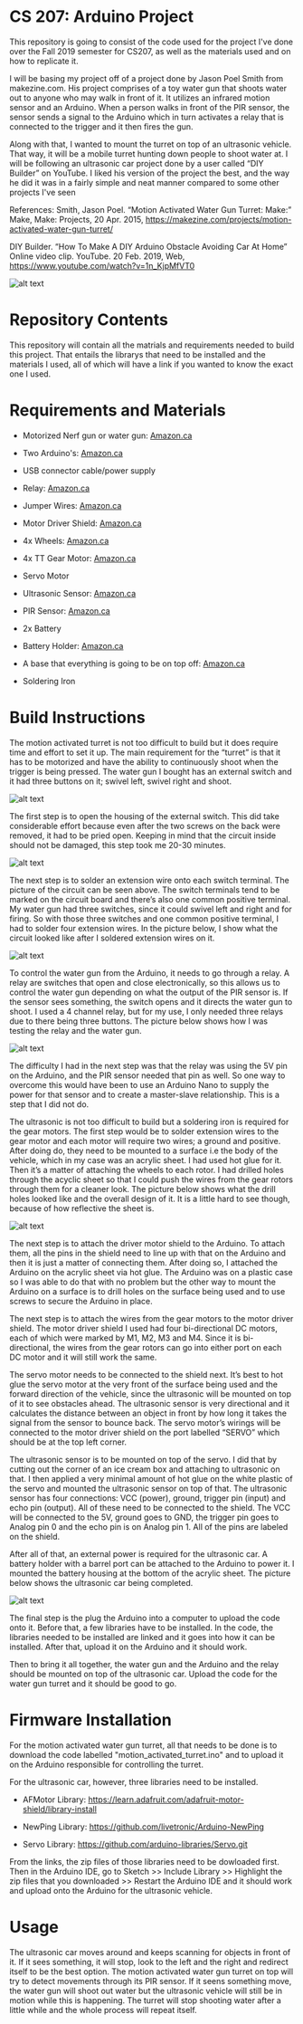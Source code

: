 # CS 207: Arduino Project
This repository is going to consist of the code used for the project I've done over the Fall 2019 semester for CS207, as well as the materials used and on how to replicate it.


I will be basing my project off of a project done by Jason Poel Smith from makezine.com. His project comprises of a toy water gun that shoots water out to anyone who may walk in front of it. It utilizes an infrared motion sensor and an Arduino. When a person walks in front of the PIR sensor, the sensor sends a signal to the Arduino which in turn activates a relay that is connected to the trigger and it then fires the gun. 


Along with that, I wanted to mount the turret on top of an ultrasonic vehicle. That way, it will be a mobile turret hunting down people to shoot water at. I will be following an ultrasonic car project done by a user called “DIY Builder” on YouTube. I liked his version of the project the best, and the way he did it was in a fairly simple and neat manner compared to some other projects I've seen

References:
Smith, Jason Poel. “Motion Activated Water Gun Turret: Make:” Make, Make: Projects, 20 Apr. 2015, https://makezine.com/projects/motion-activated-water-gun-turret/

DIY Builder. “How To Make A DIY Arduino Obstacle Avoiding Car At Home” Online video clip. YouTube. 20 Feb. 2019,  Web, https://www.youtube.com/watch?v=1n_KjpMfVT0

![alt text](https://i.imgur.com/36CgO3F.jpg)

# Repository Contents
This repository will contain all the matrials and requirements needed to build this project. That entails the librarys that need to be installed and the materials I used, all of which will have a link if you wanted to know the exact one I used.
# Requirements and Materials
- Motorized Nerf gun or water gun: [Amazon.ca](https://www.amazon.ca/gp/product/B00KERBL66/ref=ppx_yo_dt_b_asin_title_o01_s00?ie=UTF8&psc=1)

- Two Arduino's: [Amazon.ca](https://www.amazon.ca/gp/product/B01EWOE0UU/ref=ppx_yo_dt_b_asin_title_o08_s00?ie=UTF8&psc=1)

- USB connector cable/power supply

- Relay: [Amazon.ca](https://www.amazon.ca/gp/product/B06XCKQ1M9/ref=ppx_yo_dt_b_asin_title_o06_s00?ie=UTF8&psc=1)

- Jumper Wires: [Amazon.ca](https://www.amazon.ca/Preformed-Breadboard-Assorted-Prototyping-Circuits/dp/B07WR9N52Y/ref=sr_1_7?crid=WZQ4QDRDIZJV&keywords=jumper+wires+male+to+male&qid=1575763109&s=hi&sprefix=jumper+wires+ma%2Ctools%2C176&sr=1-7)

- Motor Driver Shield: [Amazon.ca](https://www.amazon.ca/gp/product/B01FXDWI9Y/ref=ppx_yo_dt_b_asin_title_o00_s00?ie=UTF8&psc=1)

- 4x Wheels: [Amazon.ca](https://www.amazon.ca/gp/product/B00Q6ZHCHM/ref=ppx_yo_dt_b_asin_title_o01_s01?ie=UTF8&psc=1)

- 4x TT Gear Motor: [Amazon.ca](https://www.amazon.ca/gp/product/B07DPNQMXS/ref=ppx_yo_dt_b_asin_title_o02_s00?ie=UTF8&psc=1)

- Servo Motor

- Ultrasonic Sensor: [Amazon.ca](https://www.amazon.ca/gp/product/B01COSN7O6/ref=ppx_yo_dt_b_asin_title_o01_s01?ie=UTF8&psc=1)

- PIR Sensor: [Amazon.ca](https://www.amazon.ca/gp/product/B019SX734A/ref=ppx_yo_dt_b_asin_title_o01_s00?ie=UTF8&psc=1)

- 2x Battery

- Battery Holder: [Amazon.ca](https://www.amazon.ca/gp/product/B07CM4N56Z/ref=ppx_yo_dt_b_asin_title_o07_s00?ie=UTF8&psc=1)

- A base that everything is going to be on top off: [Amazon.ca](https://www.lowes.ca/product/polycarbonate-acrylic-sheets/optix-008-in-x-8-in-x-10-in-clear-acrylic-sheet-55844)

- Soldering Iron

# Build Instructions
The motion activated turret is not too difficult to build but it does require time and effort to set it up. The main requirement for the “turret” is that it has to be motorized and have the ability to continuously shoot when the trigger is being pressed. The water gun I bought has an external switch and it had three buttons on it; swivel left, swivel right and shoot. 

![alt text](https://i.imgur.com/MOtlcCS.jpg)

The first step is to open the housing of the external switch. This did take considerable effort because even after the two screws on the back were removed, it had to be pried open. Keeping in mind that the circuit inside should not be damaged, this step took me 20-30 minutes.

![alt text](https://i.imgur.com/wiOjsT0.jpg)

The next step is to solder an extension wire onto each switch terminal. The picture of the circuit can be seen above. The switch terminals tend to be marked on the circuit board and there’s also one common positive terminal. My water gun had three switches, since it could swivel left and right and for firing. So with those three switches and one common positive terminal, I had to solder four extension wires. In the picture below, I show what the circuit looked like after I soldered extension wires on it.

![alt text](https://i.imgur.com/Fr3Vpft.jpg)

To control the water gun from the Arduino, it needs to go through a relay. A relay are switches that open and close electronically, so this allows us to control the water gun depending on what the output of the PIR sensor is. If the sensor sees something, the switch opens and it directs the water gun to shoot. I used a 4 channel relay, but for my use, I only needed three relays due to there being three buttons. The picture below shows how I was testing the relay and the water gun.

![alt text](https://i.imgur.com/tgPJiiE.jpg)

The difficulty I had in the next step was that the relay was using the 5V pin on the Arduino, and the PIR sensor needed that pin as well. So one way to overcome this would have been to use an Arduino Nano to supply the power for that sensor and to create a master-slave relationship. This is a step that I did not do.

The ultrasonic is not too difficult to build but a soldering iron is required for the gear motors. The first step would be to solder extension wires to the gear motor and each motor will require two wires; a ground and positive. After doing do, they need to be mounted to a surface i.e the body of the vehicle, which in my case was an acrylic sheet. I had used hot glue for it. Then it’s a matter of attaching the wheels to each rotor. I had drilled holes through the acyclic sheet so that I could push the wires from the gear rotors through them for a cleaner look. The picture below shows what the drill holes looked like and the overall design of it. It is a little hard to see though, because of how reflective the sheet is.

![alt text](https://i.imgur.com/97okaNo.jpg)

The next step is to attach the driver motor shield to the Arduino. To attach them, all the pins in the shield need to line up with that on the Arduino and then it is just a matter of connecting them. After doing so, I attached the Arduino on the acrylic sheet via hot glue. The Arduino was on a plastic case so I was able to do that with no problem but the other way to mount the Arduino on a surface is to drill holes on the surface being used and to use screws to secure the Arduino in place.

The next step is to attach the wires from the gear motors to the motor driver shield. The motor driver shield I used had four bi-directional DC motors, each of which were marked by M1, M2, M3 and M4. Since it is bi-directional, the wires from the gear rotors can go into either port on each DC motor and it will still work the same.

The servo motor needs to be connected to the shield next. It’s best to hot glue the servo motor at the very front of the surface being used and the forward direction of the vehicle, since the ultrasonic will be mounted on top of it to see obstacles ahead. The ultrasonic sensor is very directional and it calculates the distance between an object in front by how long it takes the signal from the sensor to bounce back. The servo motor’s wirings will be connected to the motor driver shield on the port labelled “SERVO” which should be at the top left corner.

The ultrasonic sensor is to be mounted on top of the servo. I did that by cutting out the corner of an ice cream box and attaching to ultrasonic on that. I then applied a very minimal amount of hot glue on the white plastic of the servo and mounted the ultrasonic sensor on top of that. The ultrasonic sensor has four connections: VCC (power), ground, trigger pin (input) and echo pin (output). All of these need to be connected to the shield. The VCC will be connected to the 5V, ground goes to GND, the trigger pin goes to Analog pin 0 and the echo pin is on Analog pin 1. All of the pins are labeled on the shield.

After all of that, an external power is required for the ultrasonic car. A battery holder with a barrel port can be attached to the Arduino to power it. I mounted the battery housing at the bottom of the acrylic sheet. The picture below shows the ultrasonic car being completed.

![alt text](https://i.imgur.com/qAXOShY.jpg)

The final step is the plug the Arduino into a computer to upload the code onto it. Before that, a few libraries have to be installed. In the code, the libraries needed to be installed are linked and it goes into how it can be installed. After that, upload it on the Arduino and it should work.

Then to bring it all together, the water gun and the Arduino and the relay should be mounted on top of the ultrasonic car. Upload the code for the water gun turret and it should be good to go. 

# Firmware Installation
For the motion activated water gun turret, all that needs to be done is to download the code labelled "motion_activated_turret.ino" and to upload it on the Arduino responsible for controlling the turret.

For the ultrasonic car, however, three libraries need to be installed.

- AFMotor Library: https://learn.adafruit.com/adafruit-motor-shield/library-install 

- NewPing Library: https://github.com/livetronic/Arduino-NewPing

- Servo Library: https://github.com/arduino-libraries/Servo.git

From the links, the zip files of those libraries need to be dowloaded first. Then in the Arduino IDE, go to Sketch >> Include Library >> Highlight the zip files that you downloaded >> Restart the Arduino IDE and it should work and upload onto the Arduino for the ultrasonic vehicle.

# Usage
The ultrasonic car moves around and keeps scanning for objects in front of it. If it sees something, it will stop, look to the left and the right and redirect itself to be the best option. The motion activated water gun turret on top will try to detect movements through its PIR sensor. If it seens something move, the water gun will shoot out water but the ultrasonic vehicle will still be in motion while this is happening. The turret will stop shooting water after a little while and the whole process will repeat itself.
